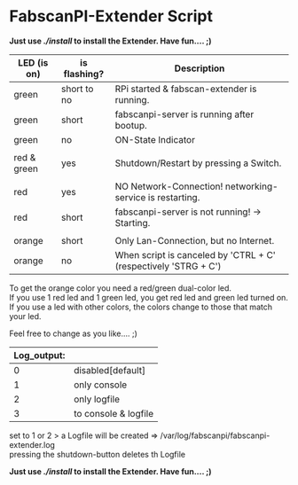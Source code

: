 
#    FabscanPI-Extender Script

**Just use _./install_ to install the Extender. Have fun.... ;)**

| LED (is on) | is flashing? | Description |
|---|---|---|
| green         |   short to no | RPi started & fabscan-extender is running.                      |
| green         |   short       | fabscanpi-server is running after bootup.                       |
| green         |   no          | ON-State Indicator                                              |
|               |               |                                                                 |
| red & green   |   yes         | Shutdown/Restart by pressing a Switch.                          |
|               |               |                                                                 |
| red           |   yes         | NO Network-Connection! networking-service is restarting.        |
| red           |   short       | fabscanpi-server is not running! -> Starting.                   |
|               |               |                                                                 |
| orange        |   short       | Only Lan-Connection, but no Internet.                           |
| orange        |   no          | When script is canceled by 'CTRL + C' (respectively 'STRG + C') |


<p>To get the orange color you need a red/green dual-color led. <br>
If you use 1 red led and 1 green led, you get red led and green led turned on. <br>
If you use a led with other colors, the colors change to those that match your led.</p>

Feel free to change as you like.... ;)

|**Log_output:**|                      |
|---------------|----------------------|
| 0             | disabled[default]    |
| 1             | only console         |
| 2             | only logfile         |
| 3             | to console & logfile |
<p>set to 1 or 2 > a Logfile will be created => /var/log/fabscanpi/fabscanpi-extender.log <br>
pressing the shutdown-button deletes th Logfile </p>


**Just use _./install_ to install the Extender. Have fun.... ;)**


